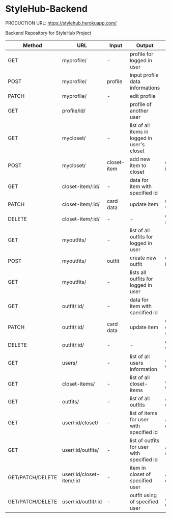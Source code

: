 # StyleHub-Backend

PRODUCTION URL: https://stylehub.herokuapp.com/

Backend Repository for StyleHub Project

| Method           | URL                      | Input       | Output                                       | Notes                                |
| ---------------- | ------------------------ | ----------- | -------------------------------------------- | ------------------------------------ |
| GET              | myprofile/               | -           | profile for logged in user                   |                                      |
| POST             | myprofile/               | profile     | input profile data informations              |                                      |
| PATCH            | myprofile/               | -           | edit profile                                 |                                      |
| GET              | profile/id/              |             | profile of another user                      |                                      |
| GET              | mycloset/                | -           | list of all items in logged in user's closet |                                      |
| POST             | mycloset/                | closet-item | add new item to closet                       | creates a new item                   |
| GET              | closet-item/:id/         | -           | data for item with specified id              |                                      |
| PATCH            | closet-item/:id/         | card data   | update item                                  | updates the item with specified id   |
| DELETE           | closet-item/:id/         | -           | -                                            | deletes item with specified id       |
| GET              | myoutfits/               | -           | list of all outfits for logged in user       |                                      |
| POST             | myoutfits/               | outfit      | create new outfit                            | creates a new item                   |
| GET              | myoutfits/               | -           | lists all outfits for logged in user         |                                      |
| GET              | outfit/:id/              | -           | data for item with specified id              |                                      |
| PATCH            | outfit/:id/              | card data   | update item                                  | updates the outfit with specified id |
| DELETE           | outfit/:id/              | -           | -                                            | deletes outfit with specified id     |
| GET              | users/                   | -           | list of all users information                | Admin/superuser only                 |
| GET              | closet-items/            | -           | list of all closet-items                     | Admin/superuser only                 |
| GET              | outfits/                 | -           | list of all outfits                          | Admin/superuser only                 |
| GET              | user/:id/closet/         | -           | list of items for user with specified id     | Admin/superuser only                 |
| GET              | user/:id/outfits/        | -           | list of outfits for user with specified id   | Admin/superuser only                 |
| GET/PATCH/DELETE | user/:id/closet-item/:id | -           | item in closet of specified user             | Admin/superuser only                 |
| GET/PATCH/DELETE | user/:id/outfit/:id      | -           | outfit using of specified user               | Admin/superuser only                 |
